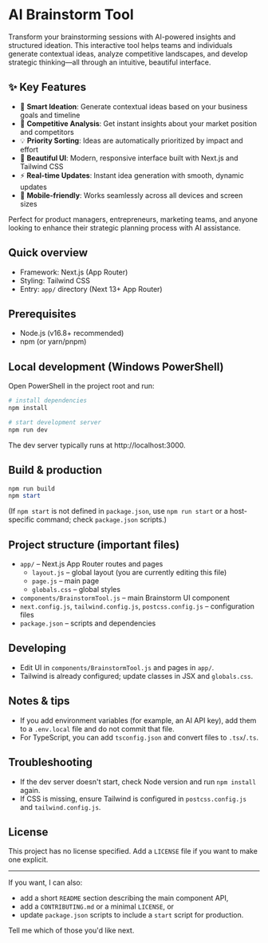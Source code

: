 # AI Brainstorm Tool

Transform your brainstorming sessions with AI-powered insights and structured ideation. This interactive tool helps teams and individuals generate contextual ideas, analyze competitive landscapes, and develop strategic thinking—all through an intuitive, beautiful interface.

## ✨ Key Features

- 🎯 **Smart Ideation**: Generate contextual ideas based on your business goals and timeline
- 🔄 **Competitive Analysis**: Get instant insights about your market position and competitors
- 💡 **Priority Sorting**: Ideas are automatically prioritized by impact and effort
- 🎨 **Beautiful UI**: Modern, responsive interface built with Next.js and Tailwind CSS
- ⚡ **Real-time Updates**: Instant idea generation with smooth, dynamic updates
- 📱 **Mobile-friendly**: Works seamlessly across all devices and screen sizes

Perfect for product managers, entrepreneurs, marketing teams, and anyone looking to enhance their strategic planning process with AI assistance.

## Quick overview

- Framework: Next.js (App Router)
- Styling: Tailwind CSS
- Entry: `app/` directory (Next 13+ App Router)

## Prerequisites

- Node.js (v16.8+ recommended)
- npm (or yarn/pnpm)

## Local development (Windows PowerShell)

Open PowerShell in the project root and run:

```powershell
# install dependencies
npm install

# start development server
npm run dev
```

The dev server typically runs at http://localhost:3000.

## Build & production

```powershell
npm run build
npm start
```

(If `npm start` is not defined in `package.json`, use `npm run start` or a host-specific command; check `package.json` scripts.)

## Project structure (important files)

- `app/` – Next.js App Router routes and pages
  - `layout.js` – global layout (you are currently editing this file)
  - `page.js` – main page
  - `globals.css` – global styles
- `components/BrainstormTool.js` – main Brainstorm UI component
- `next.config.js`, `tailwind.config.js`, `postcss.config.js` – configuration files
- `package.json` – scripts and dependencies

## Developing

- Edit UI in `components/BrainstormTool.js` and pages in `app/`.
- Tailwind is already configured; update classes in JSX and `globals.css`.

## Notes & tips

- If you add environment variables (for example, an AI API key), add them to a `.env.local` file and do not commit that file.
- For TypeScript, you can add `tsconfig.json` and convert files to `.tsx`/`.ts`.

## Troubleshooting

- If the dev server doesn't start, check Node version and run `npm install` again.
- If CSS is missing, ensure Tailwind is configured in `postcss.config.js` and `tailwind.config.js`.

## License

This project has no license specified. Add a `LICENSE` file if you want to make one explicit.

---

If you want, I can also:
- add a short `README` section describing the main component API,
- add a `CONTRIBUTING.md` or a minimal `LICENSE`, or
- update `package.json` scripts to include a `start` script for production.

Tell me which of those you'd like next.